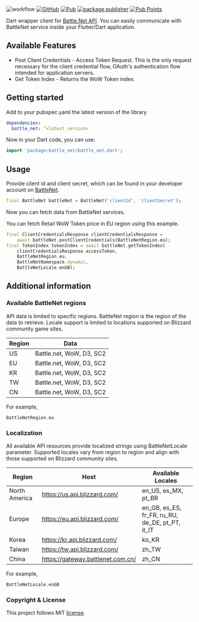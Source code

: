 <!-- 
This README describes the package. If you publish this package to pub.dev,
this README's contents appear on the landing page for your package.

For information about how to write a good package README, see the guide for
[writing package pages](https://dart.dev/guides/libraries/writing-package-pages). 

For general information about developing packages, see the Dart guide for
[creating packages](https://dart.dev/guides/libraries/create-library-packages)
and the Flutter guide for
[developing packages and plugins](https://flutter.dev/developing-packages). 
-->
![workflow](https://github.com/vmpay/battle_net_dart/actions/workflows/main.yml/badge.svg)
[![GitHub](https://img.shields.io/github/license/vmpay/battle_net_dart?color=salad&logo=github)](https://github.com/vmpay/battle_net_dart/blob/master/LICENSE)
[![Pub](https://img.shields.io/pub/v/battle_net.svg?logo=dart&logoColor=blue)](https://pub.dev/packages/battle_net)
[![package publisher](https://img.shields.io/pub/publisher/battle_net.svg?logo=dart&logoColor=blue)](https://pub.dev/packages/battle_net/publisher)
[![Pub Points](https://img.shields.io/pub/points/battle_net?logo=flutter&logoColor=lightblue)](https://pub.dev/packages/battle_net)


Dart wrapper client for [Battle.Net API](https://develop.battle.net/documentation). 
You can easily communicate with BattleNet service inside your Flutter/Dart application.   

## Available Features

* Post Client Credentials - Access Token Request. This is the only request necessary for the client 
credential flow, OAuth's authentication flow intended for application servers.
* Get Token Index - Returns the WoW Token index.

## Getting started

Add to your pubspec.yaml the latest version of the library

```yaml
dependencies:
  battle_net: ^<latest_version>
```

Now in your Dart code, you can use:

```dart
import 'package:battle_net/battle_net.dart';
```

## Usage

Provide client id and client secret, which can be found in your developer account on [BattleNet](https://develop.battle.net/access/clients).

```dart
final BattleNet battleNet = BattleNet('clientId', 'clientSecret');
```

Now you can fetch data from BattleNet services. 

You can fetch Retail WoW Token price in EU region using this example.

```dart
final ClientCredentialsResponse clientCredentialsResponse =
    await battleNet.postClientCredentials(BattleNetRegion.eu);
final TokenIndex tokenIndex = await battleNet.getTokenIndex(
    clientCredentialsResponse.accessToken,
    BattleNetRegion.eu,
    BattleNetNamespace.dynamic,
    BattleNetLocale.enGB);
```


## Additional information

### Available BattleNet regions

API data is limited to specific regions. BattleNet region is the region of the data to retrieve.
Locale support is limited to locations supported on Blizzard community game sites.

| Region | Data                     |
|--------|--------------------------|
| US     | Battle.net, WoW, D3, SC2 |
| EU     | Battle.net, WoW, D3, SC2 |
| KR     | Battle.net, WoW, D3, SC2 |
| TW     | Battle.net, WoW, D3, SC2 |
| CN     | Battle.net, WoW, D3, SC2 |

For example,
```dart
BattleNetRegion.eu
```

### Localization

All available API resources provide localized strings using BattleNetLocale parameter. Supported
locales vary from region to region and align with those supported on Blizzard community sites.

| Region        | Host                               | Available Locales                               |
|---------------|------------------------------------|-------------------------------------------------|
| North America | https://us.api.blizzard.com/       | en_US, es_MX, pt_BR                             |
| Europe        | https://eu.api.blizzard.com/       | en_GB, es_ES, fr_FR, ru_RU, de_DE, pt_PT, it_IT |
| Korea         | https://kr.api.blizzard.com/       | ko_KR                                           |
| Taiwan        | https://tw.api.blizzard.com/       | zh_TW                                           |
| China         | https://gateway.battlenet.com.cn/  | zh_CN                                           |

For example,
```dart
BattleNetLocale.enGB
```

### Copyright & License
This project follows MIT [license](https://github.com/vmpay/battle_net_dart/blob/master/LICENSE).
